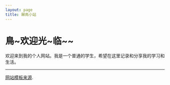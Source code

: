 ```yaml
---
layout: page
title: 槑鳥小站
---
```


# 鳥~欢迎光~临~~

欢迎来到我的个人网站。我是一个普通的学生，希望在这里记录和分享我的学习和生活。


---

<div class="small center">
<p><a href="https://github.com/missing-semester-cn/missing-semester-cn">网站模板来源</a>.</p>
<!-- <p>Licensed under CC BY-NC-SA.</p> -->
<!-- <p>See <a href="/license">here</a> for contribution &amp; translation guidelines.</p> -->
</div>
